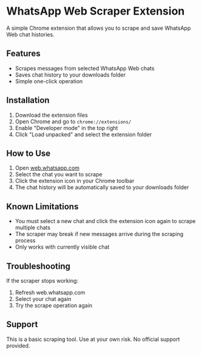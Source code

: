 # WhatsApp Web Scraper Extension

A simple Chrome extension that allows you to scrape and save WhatsApp Web chat histories.

## Features
- Scrapes messages from selected WhatsApp Web chats
- Saves chat history to your downloads folder
- Simple one-click operation

## Installation
1. Download the extension files
2. Open Chrome and go to `chrome://extensions/`
3. Enable "Developer mode" in the top right
4. Click "Load unpacked" and select the extension folder

## How to Use
1. Open [web.whatsapp.com](https://web.whatsapp.com)
2. Select the chat you want to scrape
3. Click the extension icon in your Chrome toolbar
4. The chat history will be automatically saved to your downloads folder

## Known Limitations
- You must select a new chat and click the extension icon again to scrape multiple chats
- The scraper may break if new messages arrive during the scraping process
- Only works with currently visible chat

## Troubleshooting
If the scraper stops working:
1. Refresh web.whatsapp.com
2. Select your chat again
3. Try the scrape operation again

## Support
This is a basic scraping tool. Use at your own risk. No official support provided.
